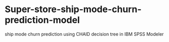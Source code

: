 # Super-store-ship-mode-churn-prediction-model
ship mode churn prediction using CHAID decision tree in IBM SPSS Modeler

